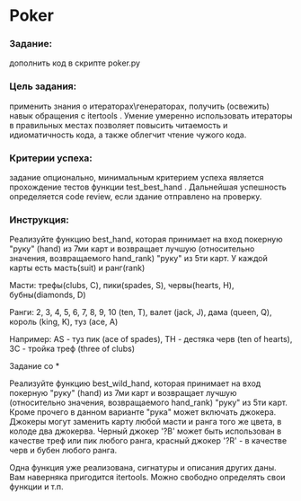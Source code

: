 # Poker

### Задание: 
дополнить код в скрипте  poker.py


### Цель задания: 
применить знания о итераторах\генераторах, получить (освежить) навык обращения с  itertools .
Умение умеренно использовать итераторы в правильных местах позволяет повысить читаемость и
идиоматичность кода, а также облегчит чтение чужого кода.


### Критерии успеха: 
задание опционально, минимальным критерием успеха является прохождение тестов функции
test_best_hand . Дальнейшая успешность определяется code review, если здание отправлено на проверку.


### Инструкция:
Реализуйте функцию best_hand, которая принимает на вход покерную "руку" (hand) из 7ми карт и возвращает лучшую
(относительно значения, возвращаемого hand_rank) "руку" из 5ти карт. 
У каждой карты есть масть(suit) и ранг(rank)

Масти: трефы(clubs, C), пики(spades, S), червы(hearts, H), бубны(diamonds, D)

Ранги: 2, 3, 4, 5, 6, 7, 8, 9, 10 (ten, T), валет (jack, J), дама (queen, Q), король (king, K), туз (ace, A)

Например: AS - туз пик (ace of spades), TH - дестяка черв (ten of hearts), 3C - тройка треф (three of clubs)


Задание со *

Реализуйте функцию best_wild_hand, которая принимает на вход покерную "руку" (hand) из 7ми карт и возвращает лучшую
(относительно значения, возвращаемого hand_rank) "руку" из 5ти карт. Кроме прочего в данном варианте "рука"
может включать джокера. Джокеры могут заменить карту любой масти и ранга того же цвета, в колоде два джокерва.
Черный джокер '?B' может быть использован в качестве треф или пик любого ранга, красный джокер '?R' - в качестве черв и бубен
любого ранга.

Одна функция уже реализована, сигнатуры и описания других даны.
Вам наверняка пригодится itertools. Можно свободно определять свои функции и т.п.
